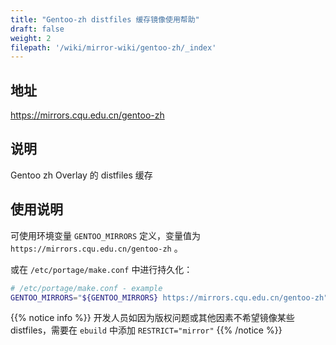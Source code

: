 ```yaml
---
title: "Gentoo-zh distfiles 缓存镜像使用帮助"
draft: false
weight: 2
filepath: '/wiki/mirror-wiki/gentoo-zh/_index'
---
```


## 地址

https://mirrors.cqu.edu.cn/gentoo-zh

## 说明

Gentoo zh Overlay 的 distfiles 缓存


## 使用说明

可使用环境变量 `GENTOO_MIRRORS` 定义，变量值为 `https://mirrors.cqu.edu.cn/gentoo-zh` 。

或在 `/etc/portage/make.conf` 中进行持久化：


```bash
# /etc/portage/make.conf - example
GENTOO_MIRRORS="${GENTOO_MIRRORS} https://mirrors.cqu.edu.cn/gentoo-zh" # gentoo-zh distfiles
```


{{% notice info  %}}
开发人员如因为版权问题或其他因素不希望镜像某些 distfiles，需要在 `ebuild` 中添加 `RESTRICT="mirror"`
{{% /notice %}}
